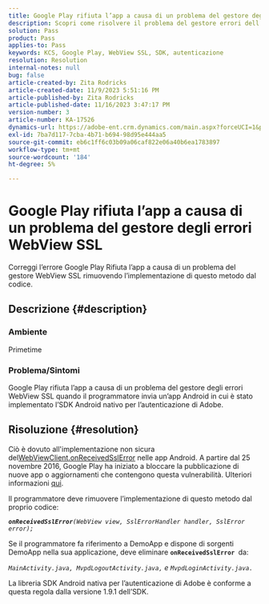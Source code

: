 ```yaml
---
title: Google Play rifiuta l’app a causa di un problema del gestore degli errori WebView SSL
description: Scopri come risolvere il problema del gestore errori dell’app Google Play rifiuta.
solution: Pass
product: Pass
applies-to: Pass
keywords: KCS, Google Play, WebView SSL, SDK, autenticazione
resolution: Resolution
internal-notes: null
bug: false
article-created-by: Zita Rodricks
article-created-date: 11/9/2023 5:51:16 PM
article-published-by: Zita Rodricks
article-published-date: 11/16/2023 3:47:17 PM
version-number: 3
article-number: KA-17526
dynamics-url: https://adobe-ent.crm.dynamics.com/main.aspx?forceUCI=1&pagetype=entityrecord&etn=knowledgearticle&id=12e77291-287f-ee11-8179-6045bd006b4b
exl-id: 7ba7d117-7cba-4b71-b694-98d95e444aa5
source-git-commit: eb6c1ff6c03b09a06caf822e06a40b6ea1783897
workflow-type: tm+mt
source-wordcount: '184'
ht-degree: 5%

---
```


# Google Play rifiuta l’app a causa di un problema del gestore degli errori WebView SSL


Correggi l’errore Google Play Rifiuta l’app a causa di un problema del gestore WebView SSL rimuovendo l’implementazione di questo metodo dal codice.

## Descrizione {#description}


### <b>Ambiente</b>

Primetime



### <b>Problema/Sintomi</b>

Google Play rifiuta l’app a causa di un problema del gestore degli errori WebView SSL quando il programmatore invia un’app Android in cui è stato implementato l’SDK Android nativo per l’autenticazione di Adobe.


## Risoluzione {#resolution}


Ciò è dovuto all&#39;implementazione non sicura del[WebViewClient.onReceivedSslError](https://developer.android.com/reference/android/webkit/WebViewClient.html#onReceivedSslError%28android.webkit.WebView,%20android.webkit.SslErrorHandler,%20android.net.http.SslError%29) nelle app Android. A partire dal 25 novembre 2016, Google Play ha iniziato a bloccare la pubblicazione di nuove app o aggiornamenti che contengono questa vulnerabilità. Ulteriori informazioni [qui](https://support.google.com/faqs/answer/7071387?hl=it).

Il programmatore deve rimuovere l’implementazione di questo metodo dal proprio codice:

<b>*`onReceivedSslError`</b>`(WebView view, SslErrorHandler handler, SslError error);`*

Se il programmatore fa riferimento a DemoApp e dispone di sorgenti DemoApp nella sua applicazione, deve eliminare <b>`onReceivedSslError `</b>da:

*`MainActivity.java, MvpdLogoutActivity.java,` e `MvpdLoginActivity.java.`*

La libreria SDK Android nativa per l’autenticazione di Adobe è conforme a questa regola dalla versione 1.9.1 dell’SDK.
